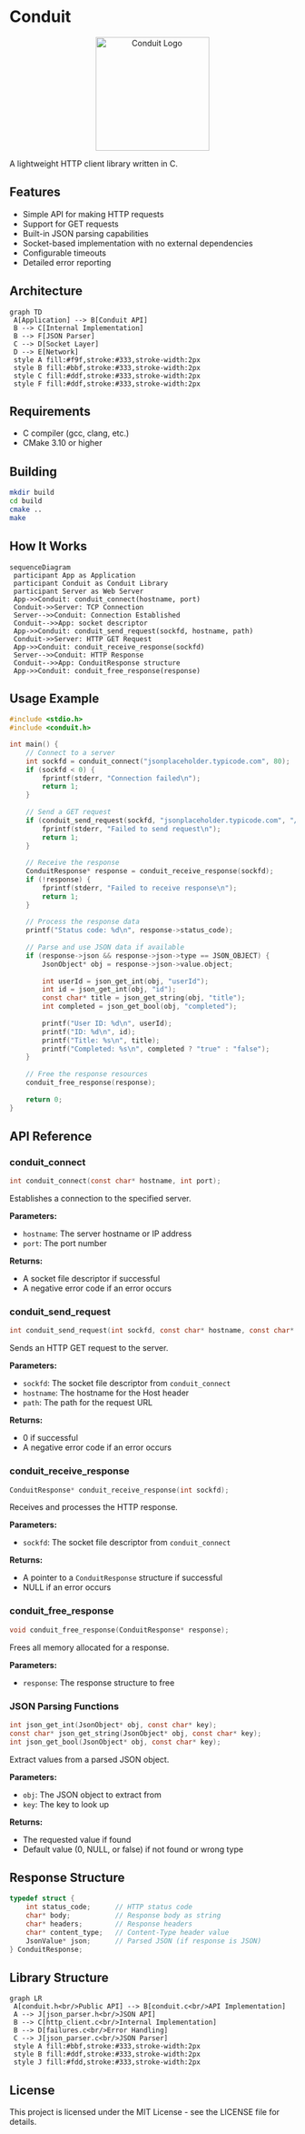 # Conduit
<p align="center">
 <img src="assets/logo.png" alt="Conduit Logo" width="200"/>
</p>
A lightweight HTTP client library written in C.

## Features
- Simple API for making HTTP requests
- Support for GET requests
- Built-in JSON parsing capabilities
- Socket-based implementation with no external dependencies
- Configurable timeouts
- Detailed error reporting

## Architecture
```mermaid
graph TD
 A[Application] --> B[Conduit API]
 B --> C[Internal Implementation]
 B --> F[JSON Parser]
 C --> D[Socket Layer]
 D --> E[Network]
 style A fill:#f9f,stroke:#333,stroke-width:2px
 style B fill:#bbf,stroke:#333,stroke-width:2px
 style C fill:#ddf,stroke:#333,stroke-width:2px
 style F fill:#ddf,stroke:#333,stroke-width:2px
```

## Requirements
- C compiler (gcc, clang, etc.)
- CMake 3.10 or higher

## Building
```bash
mkdir build
cd build
cmake ..
make
```

## How It Works
```mermaid
sequenceDiagram
 participant App as Application
 participant Conduit as Conduit Library
 participant Server as Web Server
 App->>Conduit: conduit_connect(hostname, port)
 Conduit->>Server: TCP Connection
 Server-->>Conduit: Connection Established
 Conduit-->>App: socket descriptor
 App->>Conduit: conduit_send_request(sockfd, hostname, path)
 Conduit->>Server: HTTP GET Request
 App->>Conduit: conduit_receive_response(sockfd)
 Server-->>Conduit: HTTP Response
 Conduit-->>App: ConduitResponse structure
 App->>Conduit: conduit_free_response(response)
```

## Usage Example
```c
#include <stdio.h>
#include <conduit.h>

int main() {
    // Connect to a server
    int sockfd = conduit_connect("jsonplaceholder.typicode.com", 80);
    if (sockfd < 0) {
        fprintf(stderr, "Connection failed\n");
        return 1;
    }
    
    // Send a GET request
    if (conduit_send_request(sockfd, "jsonplaceholder.typicode.com", "/todos/1") < 0) {
        fprintf(stderr, "Failed to send request\n");
        return 1;
    }
    
    // Receive the response
    ConduitResponse* response = conduit_receive_response(sockfd);
    if (!response) {
        fprintf(stderr, "Failed to receive response\n");
        return 1;
    }
    
    // Process the response data
    printf("Status code: %d\n", response->status_code);
    
    // Parse and use JSON data if available
    if (response->json && response->json->type == JSON_OBJECT) {
        JsonObject* obj = response->json->value.object;
        
        int userId = json_get_int(obj, "userId");
        int id = json_get_int(obj, "id");
        const char* title = json_get_string(obj, "title");
        int completed = json_get_bool(obj, "completed");
        
        printf("User ID: %d\n", userId);
        printf("ID: %d\n", id);
        printf("Title: %s\n", title);
        printf("Completed: %s\n", completed ? "true" : "false");
    }
    
    // Free the response resources
    conduit_free_response(response);
    
    return 0;
}
```

## API Reference

### conduit_connect
```c
int conduit_connect(const char* hostname, int port);
```
Establishes a connection to the specified server.

**Parameters:**
- `hostname`: The server hostname or IP address
- `port`: The port number

**Returns:**
- A socket file descriptor if successful
- A negative error code if an error occurs

### conduit_send_request
```c
int conduit_send_request(int sockfd, const char* hostname, const char* path);
```
Sends an HTTP GET request to the server.

**Parameters:**
- `sockfd`: The socket file descriptor from `conduit_connect`
- `hostname`: The hostname for the Host header
- `path`: The path for the request URL

**Returns:**
- 0 if successful
- A negative error code if an error occurs

### conduit_receive_response
```c
ConduitResponse* conduit_receive_response(int sockfd);
```
Receives and processes the HTTP response.

**Parameters:**
- `sockfd`: The socket file descriptor from `conduit_connect`

**Returns:**
- A pointer to a `ConduitResponse` structure if successful
- NULL if an error occurs

### conduit_free_response
```c
void conduit_free_response(ConduitResponse* response);
```
Frees all memory allocated for a response.

**Parameters:**
- `response`: The response structure to free

### JSON Parsing Functions

```c
int json_get_int(JsonObject* obj, const char* key);
const char* json_get_string(JsonObject* obj, const char* key);
int json_get_bool(JsonObject* obj, const char* key);
```

Extract values from a parsed JSON object.

**Parameters:**
- `obj`: The JSON object to extract from
- `key`: The key to look up

**Returns:**
- The requested value if found
- Default value (0, NULL, or false) if not found or wrong type

## Response Structure

```c
typedef struct {
    int status_code;      // HTTP status code
    char* body;           // Response body as string
    char* headers;        // Response headers
    char* content_type;   // Content-Type header value
    JsonValue* json;      // Parsed JSON (if response is JSON)
} ConduitResponse;
```

## Library Structure
```mermaid
graph LR
 A[conduit.h<br/>Public API] --> B[conduit.c<br/>API Implementation]
 A --> J[json_parser.h<br/>JSON API]
 B --> C[http_client.c<br/>Internal Implementation]
 B --> D[failures.c<br/>Error Handling]
 C --> J[json_parser.c<br/>JSON Parser]
 style A fill:#bbf,stroke:#333,stroke-width:2px
 style B fill:#ddf,stroke:#333,stroke-width:2px
 style J fill:#fdd,stroke:#333,stroke-width:2px
```

## License
This project is licensed under the MIT License - see the LICENSE file for details.